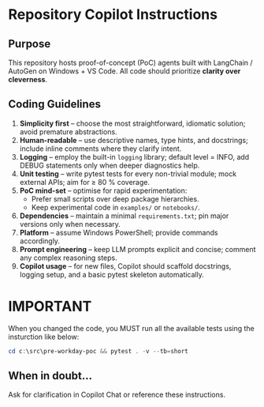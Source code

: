 # Repository Copilot Instructions

## Purpose
This repository hosts proof-of-concept (PoC) agents built with LangChain / AutoGen on Windows + VS Code. All code should prioritize **clarity over cleverness**.

## Coding Guidelines
1. **Simplicity first** – choose the most straightforward, idiomatic solution; avoid premature abstractions.
2. **Human-readable** – use descriptive names, type hints, and docstrings; include inline comments where they clarify intent.
3. **Logging** – employ the built-in `logging` library; default level = INFO, add DEBUG statements only when deeper diagnostics help.
4. **Unit testing** – write pytest tests for every non-trivial module; mock external APIs; aim for ≥ 80 % coverage.
5. **PoC mind-set** – optimise for rapid experimentation:
   * Prefer small scripts over deep package hierarchies.
   * Keep experimental code in `examples/` or `notebooks/`.
6. **Dependencies** – maintain a minimal `requirements.txt`; pin major versions only when necessary.
7. **Platform** – assume Windows PowerShell; provide commands accordingly.
8. **Prompt engineering** – keep LLM prompts explicit and concise; comment any complex reasoning steps.
9. **Copilot usage** – for new files, Copilot should scaffold docstrings, logging setup, and a basic pytest skeleton automatically.

# IMPORTANT
When you changed the code, you MUST run all the available tests using the insturction like below:
```powershell
cd c:\src\pre-workday-poc && pytest . -v --tb=short
```


## When in doubt…
Ask for clarification in Copilot Chat or reference these instructions.
